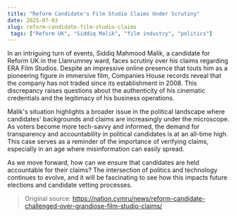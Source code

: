 ```yaml
---
title: "Reform Candidate's Film Studio Claims Under Scrutiny"
date: 2025-07-03
slug: reform-candidate-film-studio-claims
 tags: ["Reform UK", "Siddiq Malik", "film industry", "politics"]
---
```


In an intriguing turn of events, Siddiq Mahmood Malik, a candidate for Reform UK in the Llanrumney ward, faces scrutiny over his claims regarding ERA Film Studios. Despite an impressive online presence that touts him as a pioneering figure in immersive film, Companies House records reveal that the company has not traded since its establishment in 2008. This discrepancy raises questions about the authenticity of his cinematic credentials and the legitimacy of his business operations.

Malik's situation highlights a broader issue in the political landscape where candidates' backgrounds and claims are increasingly under the microscope. As voters become more tech-savvy and informed, the demand for transparency and accountability in political candidates is at an all-time high. This case serves as a reminder of the importance of verifying claims, especially in an age where misinformation can easily spread.

As we move forward, how can we ensure that candidates are held accountable for their claims? The intersection of politics and technology continues to evolve, and it will be fascinating to see how this impacts future elections and candidate vetting processes.
> Original source: https://nation.cymru/news/reform-candidate-challenged-over-grandiose-film-studio-claims/